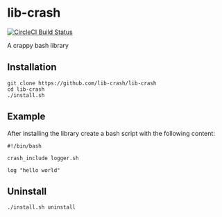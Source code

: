 # lib-crash
[![CircleCI Build Status](https://circleci.com/gh/lib-crash/lib-crash/tree/master.png)](https://circleci.com/gh/lib-crash/lib-crash)

A crappy bash library

## Installation

```
git clone https://github.com/lib-crash/lib-crash
cd lib-crash
./install.sh
```

## Example

After installing the library create a bash script with the following content:
```
#!/bin/bash

crash_include logger.sh

log "hello world"
```

## Uninstall

```
./install.sh uninstall
```

